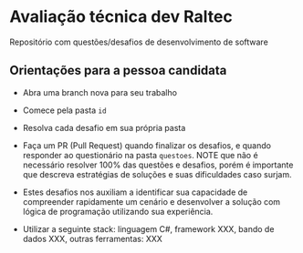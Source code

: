 # Avaliação técnica dev Raltec

Repositório com questões/desafios de desenvolvimento de software

## Orientações para a pessoa candidata

* Abra uma branch nova para seu trabalho
* Comece pela pasta `id`
* Resolva cada desafio em sua própria pasta
* Faça um PR (Pull Request) quando finalizar os desafios, e quando responder ao questionário na pasta `questoes`. NOTE que não é necessário resolver 100% das questões e desafios, porém é importante que descreva estratégias de soluções e suas dificuldades caso surjam. 

* Estes desafios nos auxiliam a identificar sua capacidade de compreender rapidamente um cenário e desenvolver a solução com lógica de programação utilizando sua experiência.  

* Utilizar a seguinte stack: linguagem C#, framework XXX, bando de dados XXX, outras ferramentas: XXX

